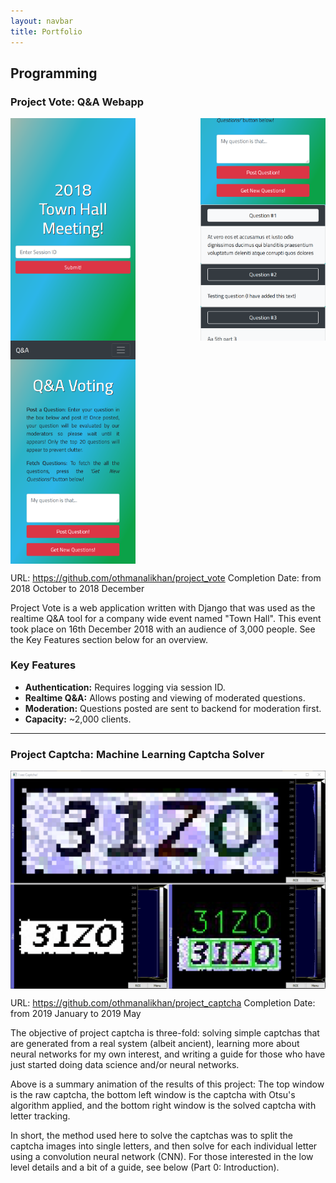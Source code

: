 ```yaml
---
layout: navbar
title: Portfolio
---
```


## Programming

### Project Vote: Q&A Webapp

<p>
  <img align="left" width=200 src="assets/img/splash_1.png">
  <img align="right" width=200 src="assets/img/main_2.png">
  <img align="middle" width=200 src="assets/img/main_1.png">
</p>

URL: <a href="https://github.com/othmanalikhan/project_vote">https://github.com/othmanalikhan/project_vote</a>
Completion Date: from 2018 October to 2018 December

Project Vote is a web application written with Django that was used as the
realtime Q&A tool for a company wide event named "Town Hall". This event took
place on 16th December 2018 with an audience of 3,000 people. See the Key
Features section below for an overview.


### Key Features
- **Authentication:** Requires logging via session ID.
- **Realtime Q&A:** Allows posting and viewing of moderated questions.
- **Moderation:** Questions posted are sent to backend for moderation first.
- **Capacity:** ~2,000 clients.

---

### Project Captcha: Machine Learning Captcha Solver

<img align="middle" width="600px" src="assets/img/animation.gif">

URL: <a href="https://github.com/othmanalikhan/project_captcha">https://github.com/othmanalikhan/project_captcha</a>
Completion Date: from 2019 January to 2019 May

The objective of project captcha is three-fold: solving simple captchas that
are generated from a real system (albeit ancient), learning more about neural
networks for my own interest, and writing a guide for those who have just
started doing data science and/or neural networks.

Above is a summary animation of the results of this project: The top window is
the raw captcha, the bottom left window is the captcha with Otsu's algorithm
applied, and the bottom right window is the solved captcha with letter
tracking.

In short, the method used here to solve the captchas was to split the captcha
images into single letters, and then solve for each individual letter using a
convolution neural network (CNN). For those interested in the low level details
and a bit of a guide, see below (Part 0: Introduction).
